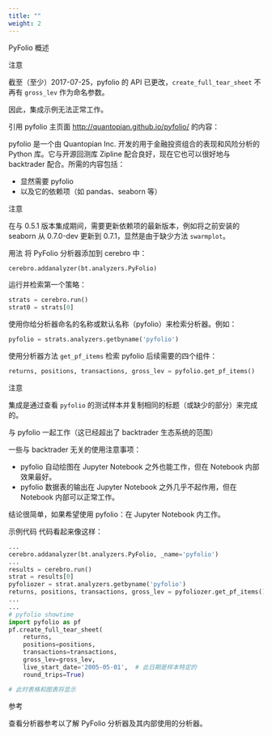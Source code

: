```yaml
---
title: ""
weight: 2
---
```


PyFolio 概述

注意

截至（至少）2017-07-25，pyfolio 的 API 已更改，`create_full_tear_sheet` 不再有 `gross_lev` 作为命名参数。

因此，集成示例无法正常工作。

引用 pyfolio 主页面 http://quantopian.github.io/pyfolio/ 的内容：

pyfolio 是一个由 Quantopian Inc. 开发的用于金融投资组合的表现和风险分析的 Python 库。它与开源回测库 Zipline 配合良好，现在它也可以很好地与 backtrader 配合。所需的内容包括：

- 显然需要 pyfolio
- 以及它的依赖项（如 pandas、seaborn 等）

注意

在与 0.5.1 版本集成期间，需要更新依赖项的最新版本，例如将之前安装的 seaborn 从 0.7.0-dev 更新到 0.7.1，显然是由于缺少方法 `swarmplot`。

用法
将 PyFolio 分析器添加到 cerebro 中：

```python
cerebro.addanalyzer(bt.analyzers.PyFolio)
```

运行并检索第一个策略：

```python
strats = cerebro.run()
strat0 = strats[0]
```

使用你给分析器命名的名称或默认名称（pyfolio）来检索分析器。例如：

```python
pyfolio = strats.analyzers.getbyname('pyfolio')
```

使用分析器方法 `get_pf_items` 检索 pyfolio 后续需要的四个组件：

```python
returns, positions, transactions, gross_lev = pyfolio.get_pf_items()
```

注意

集成是通过查看 `pyfolio` 的测试样本并复制相同的标题（或缺少的部分）来完成的。

与 pyfolio 一起工作（这已经超出了 backtrader 生态系统的范围）

一些与 backtrader 无关的使用注意事项：

- pyfolio 自动绘图在 Jupyter Notebook 之外也能工作，但在 Notebook 内部效果最好。
- pyfolio 数据表的输出在 Jupyter Notebook 之外几乎不起作用，但在 Notebook 内部可以正常工作。

结论很简单，如果希望使用 pyfolio：在 Jupyter Notebook 内工作。

示例代码
代码看起来像这样：

```python
...
cerebro.addanalyzer(bt.analyzers.PyFolio, _name='pyfolio')
...
results = cerebro.run()
strat = results[0]
pyfoliozer = strat.analyzers.getbyname('pyfolio')
returns, positions, transactions, gross_lev = pyfoliozer.get_pf_items()
...
...
# pyfolio showtime
import pyfolio as pf
pf.create_full_tear_sheet(
    returns,
    positions=positions,
    transactions=transactions,
    gross_lev=gross_lev,
    live_start_date='2005-05-01',  # 此日期是样本特定的
    round_trips=True)

# 此时表格和图表将显示
```

参考

查看分析器参考以了解 PyFolio 分析器及其内部使用的分析器。
